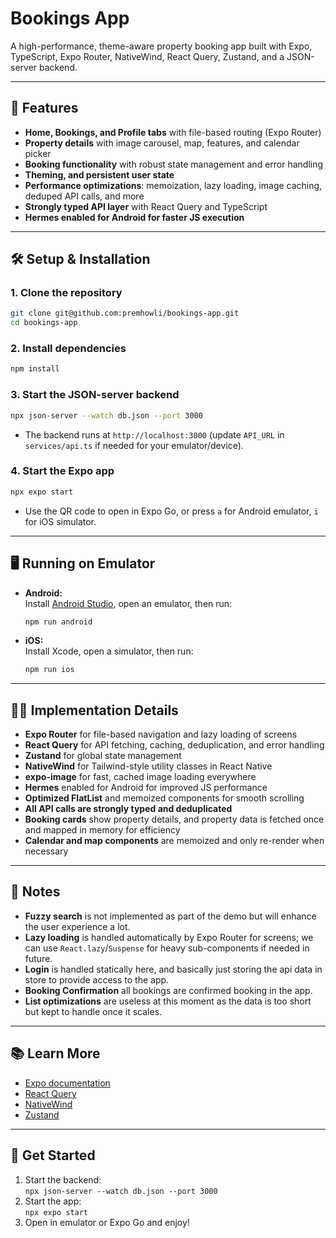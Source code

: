 # Bookings App

A high-performance, theme-aware property booking app built with Expo, TypeScript, Expo Router, NativeWind, React Query, Zustand, and a JSON-server backend.

---

## 🚀 Features

- **Home, Bookings, and Profile tabs** with file-based routing (Expo Router)
- **Property details** with image carousel, map, features, and calendar picker
- **Booking functionality** with robust state management and error handling
- **Theming, and persistent user state**
- **Performance optimizations**: memoization, lazy loading, image caching, deduped API calls, and more
- **Strongly typed API layer** with React Query and TypeScript
- **Hermes enabled for Android for faster JS execution**

---

## 🛠️ Setup & Installation

### 1. Clone the repository

```bash
git clone git@github.com:premhowli/bookings-app.git
cd bookings-app
```

### 2. Install dependencies

```bash
npm install
```

### 3. Start the JSON-server backend

```bash
npx json-server --watch db.json --port 3000
```
- The backend runs at `http://localhost:3000` (update `API_URL` in `services/api.ts` if needed for your emulator/device).

### 4. Start the Expo app

```bash
npx expo start
```

- Use the QR code to open in Expo Go, or press `a` for Android emulator, `i` for iOS simulator.

---

## 🖥️ Running on Emulator

- **Android:**  
  Install [Android Studio](https://developer.android.com/studio), open an emulator, then run:
  ```bash
  npm run android
  ```
- **iOS:**  
  Install Xcode, open a simulator, then run:
  ```bash
  npm run ios
  ```

---

## 🧑‍💻 Implementation Details

- **Expo Router** for file-based navigation and lazy loading of screens
- **React Query** for API fetching, caching, deduplication, and error handling
- **Zustand** for global state management
- **NativeWind** for Tailwind-style utility classes in React Native
- **expo-image** for fast, cached image loading everywhere
- **Hermes** enabled for Android for improved JS performance
- **Optimized FlatList** and memoized components for smooth scrolling
- **All API calls are strongly typed and deduplicated**
- **Booking cards** show property details, and property data is fetched once and mapped in memory for efficiency
- **Calendar and map components** are memoized and only re-render when necessary

---

## 📝 Notes

- **Fuzzy search** is not implemented as part of the demo but will enhance the user experience a lot.
- **Lazy loading** is handled automatically by Expo Router for screens; we can use `React.lazy`/`Suspense` for heavy sub-components if needed in future.
- **Login** is handled statically here, and basically just storing the api data in store to provide access to the app.
- **Booking Confirmation** all bookings are confirmed booking in the app.
- **List optimizations** are useless at this moment as the data is too short but kept to handle once it scales.

---

## 📚 Learn More

- [Expo documentation](https://docs.expo.dev/)
- [React Query](https://tanstack.com/query/latest)
- [NativeWind](https://www.nativewind.dev/)
- [Zustand](https://docs.pmnd.rs/zustand/getting-started/introduction)

---

## 🏁 Get Started

1. Start the backend:  
   `npx json-server --watch db.json --port 3000`
2. Start the app:  
   `npx expo start`
3. Open in emulator or Expo Go and enjoy!
